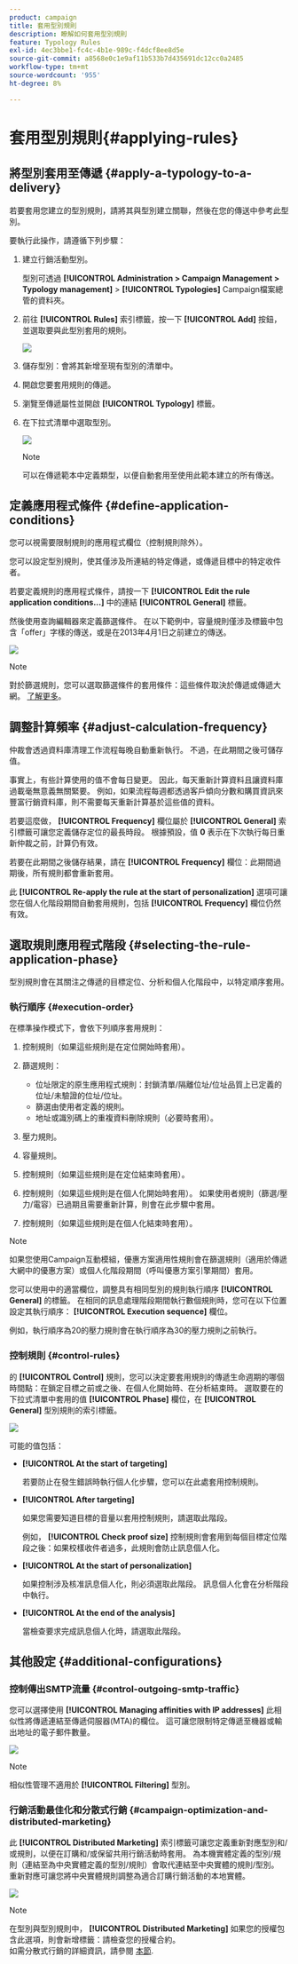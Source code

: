 ```yaml
---
product: campaign
title: 套用型別規則
description: 瞭解如何套用型別規則
feature: Typology Rules
exl-id: 4ec3bbe1-fc4c-4b1e-989c-f4dcf8ee8d5e
source-git-commit: a8568e0c1e9af11b533b7d435691dc12cc0a2485
workflow-type: tm+mt
source-wordcount: '955'
ht-degree: 8%

---
```


# 套用型別規則{#applying-rules}

## 將型別套用至傳遞 {#apply-a-typology-to-a-delivery}

若要套用您建立的型別規則，請將其與型別建立關聯，然後在您的傳送中參考此型別。

要執行此操作，請遵循下列步驟：

1. 建立行銷活動型別。

   型別可透過 **[!UICONTROL Administration > Campaign Management > Typology management]** > **[!UICONTROL Typologies]** Campaign檔案總管的資料夾。

1. 前往 **[!UICONTROL Rules]** 索引標籤，按一下 **[!UICONTROL Add]** 按鈕，並選取要與此型別套用的規則。

   ![](assets/campaign_opt_pressure_sample_1_6.png)

1. 儲存型別：會將其新增至現有型別的清單中。
1. 開啟您要套用規則的傳遞。
1. 瀏覽至傳遞屬性並開啟 **[!UICONTROL Typology]** 標籤。
1. 在下拉式清單中選取型別。

   ![](assets/campaign_opt_pressure_sample_1_7.png)

   >[!NOTE]
   >
   >可以在傳遞範本中定義類型，以便自動套用至使用此範本建立的所有傳送。

## 定義應用程式條件 {#define-application-conditions}

您可以視需要限制規則的應用程式欄位（控制規則除外）。

您可以設定型別規則，使其僅涉及所連結的特定傳遞，或傳遞目標中的特定收件者。

若要定義規則的應用程式條件，請按一下 **[!UICONTROL Edit the rule application conditions...]** 中的連結 **[!UICONTROL General]** 標籤。

然後使用查詢編輯器來定義篩選條件。 在以下範例中，容量規則僅涉及標籤中包含「offer」字樣的傳送，或是在2013年4月1日之前建立的傳送。

![](assets/campaign_opt_create_capacity_criterion.png)

>[!NOTE]
>
>對於篩選規則，您可以選取篩選條件的套用條件：這些條件取決於傳遞或傳遞大網。 [了解更多](filtering-rules.md#condition-a-filtering-rule)。

## 調整計算頻率 {#adjust-calculation-frequency}

仲裁會透過資料庫清理工作流程每晚自動重新執行。 不過，在此期間之後可儲存值。

事實上，有些計算使用的值不會每日變更。 因此，每天重新計算資料且讓資料庫過載毫無意義無關緊要。 例如，如果流程每週都透過客戶傾向分數和購買資訊來豐富行銷資料庫，則不需要每天重新計算基於這些值的資料。

若要這麼做， **[!UICONTROL Frequency]** 欄位屬於 **[!UICONTROL General]** 索引標籤可讓您定義儲存定位的最長時段。 根據預設，值 **0** 表示在下次執行每日重新仲裁之前，計算仍有效。

若要在此期間之後儲存結果，請在 **[!UICONTROL Frequency]** 欄位：此期間過期後，所有規則都會重新套用。

此 **[!UICONTROL Re-apply the rule at the start of personalization]** 選項可讓您在個人化階段期間自動套用規則，包括 **[!UICONTROL Frequency]** 欄位仍然有效。

## 選取規則應用程式階段 {#selecting-the-rule-application-phase}

型別規則會在其關注之傳遞的目標定位、分析和個人化階段中，以特定順序套用。

### 執行順序 {#execution-order}

在標準操作模式下，會依下列順序套用規則：

1. 控制規則（如果這些規則是在定位開始時套用）。
1. 篩選規則：

   * 位址限定的原生應用程式規則：封鎖清單/隔離位址/位址品質上已定義的位址/未驗證的位址/位址。
   * 篩選由使用者定義的規則。
   * 地址或識別碼上的重複資料刪除規則（必要時套用）。

1. 壓力規則。
1. 容量規則。
1. 控制規則（如果這些規則是在定位結束時套用）。
1. 控制規則（如果這些規則是在個人化開始時套用）。 如果使用者規則（篩選/壓力/電容）已過期且需要重新計算，則會在此步驟中套用。
1. 控制規則（如果這些規則是在個人化結束時套用）。

>[!NOTE]
>
>如果您使用Campaign互動模組，優惠方案適用性規則會在篩選規則（適用於傳遞大網中的優惠方案）或個人化階段期間（呼叫優惠方案引擎期間）套用。

您可以使用中的適當欄位，調整具有相同型別的規則執行順序 **[!UICONTROL General]** 的標籤。 在相同的訊息處理階段期間執行數個規則時，您可在以下位置設定其執行順序： **[!UICONTROL Execution sequence]** 欄位。

例如，執行順序為20的壓力規則會在執行順序為30的壓力規則之前執行。

### 控制規則 {#control-rules}

的 **[!UICONTROL Control]** 規則，您可以決定要套用規則的傳遞生命週期的哪個時間點：在鎖定目標之前或之後、在個人化開始時、在分析結束時。 選取要在的下拉式清單中套用的值 **[!UICONTROL Phase]** 欄位，在 **[!UICONTROL General]** 型別規則的索引標籤。

![](assets/campaign_opt_define_control_phase.png)

可能的值包括：

* **[!UICONTROL At the start of targeting]**

  若要防止在發生錯誤時執行個人化步驟，您可以在此處套用控制規則。

* **[!UICONTROL After targeting]**

  如果您需要知道目標的音量以套用控制規則，請選取此階段。

  例如， **[!UICONTROL Check proof size]** 控制規則會套用到每個目標定位階段之後：如果校樣收件者過多，此規則會防止訊息個人化。

* **[!UICONTROL At the start of personalization]**

  如果控制涉及核准訊息個人化，則必須選取此階段。 訊息個人化會在分析階段中執行。

* **[!UICONTROL At the end of the analysis]**

  當檢查要求完成訊息個人化時，請選取此階段。

## 其他設定 {#additional-configurations}

### 控制傳出SMTP流量 {#control-outgoing-smtp-traffic}

您可以選擇使用 **[!UICONTROL Managing affinities with IP addresses]** 此相似性將傳遞連結至傳遞伺服器(MTA)的欄位。 這可讓您限制特定傳遞至機器或輸出地址的電子郵件數量。

![](assets/campaign_opt_select_ip_affinity.png)

>[!NOTE]
>
>相似性管理不適用於 **[!UICONTROL Filtering]** 型別。

<!--
>Affinities are defined in the instance configuration file, on the Adobe Campaign server. For more on this, refer to [this section](../../installation/using/about-initial-configuration.md).-->

### 行銷活動最佳化和分散式行銷 {#campaign-optimization-and-distributed-marketing}

此 **[!UICONTROL Distributed Marketing]** 索引標籤可讓您定義重新對應型別和/或規則，以便在訂購和/或保留共用行銷活動時套用。 為本機實體定義的型別/規則（連結至為中央實體定義的型別/規則）會取代連結至中央實體的規則/型別。 重新對應可讓您將中央實體規則調整為適合訂購行銷活動的本地實體。

![](assets/simu_campaign_opti_distrib_mkg.png)

>[!NOTE]
>
>在型別與型別規則中， **[!UICONTROL Distributed Marketing]** 如果您的授權包含此選項，則會新增標籤：請檢查您的授權合約。\
>如需分散式行銷的詳細資訊，請參閱 [本節](../distributed-marketing/about-distributed-marketing.md).
